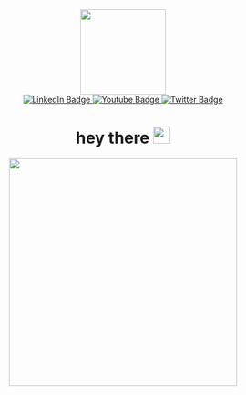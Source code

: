 <div id="header" align="center">
  <img src="https://media1.giphy.com/media/v1.Y2lkPTc5MGI3NjExOW44OTBkMWRvZm45dGtoZDNrOWd6aXR0ZGY3Z3NkcmJjaGxrZWZnZCZlcD12MV9pbnRlcm5hbF9naWZfYnlfaWQmY3Q9cw/3kPDmoWdBpQPNhCnUG/giphy.gif" width="150"/>
</div>
<div id="badges" align="center">
  <a href="your-linkedin-URL">
    <img src="https://img.shields.io/badge/LinkedIn-blue?style=for-the-badge&logo=linkedin&logoColor=white" alt="LinkedIn Badge"/>
  </a>
  <a href="your-youtube-URL">
    <img src="https://img.shields.io/badge/YouTube-red?style=for-the-badge&logo=youtube&logoColor=white](https://youtube.com/@user-meridian_0510?feature=shared" alt="Youtube Badge"/>
  </a>
  <a href="your-twitter-URL">
    <img src="https://img.shields.io/badge/Twitter-blue?style=for-the-badge&logo=twitter&logoColor=white" alt="Twitter Badge"/>
  </a>
</div>
<div id="badges" align="center">
  <img src="https://komarev.com/ghpvc/?username=Arsenii788-github-username&style=flat-square&color=blue" alt=""/>
</div>
<div id="header" align="center">
<h1>
  hey there
  <img src="https://media.giphy.com/media/hvRJCLFzcasrR4ia7z/giphy.gif" width="30px"/>
</h1>
</div>
<div align="center">
  <img src="https://media2.giphy.com/media/v1.Y2lkPTc5MGI3NjExemJlYmt3ZW13eGJnZWU2ZHVrczBjNnVuYTNzaDN4YWphOGd5Mnd5ZyZlcD12MV9pbnRlcm5hbF9naWZfYnlfaWQmY3Q9cw/vLlpbDafjgHystuJ0a/giphy.gif" width="400" height="400"/>
</div>
